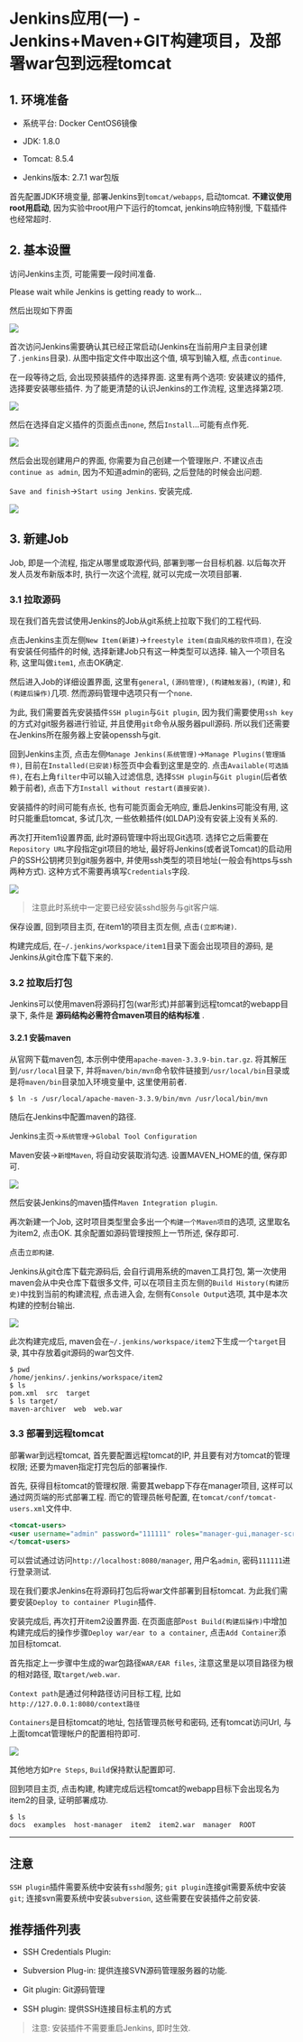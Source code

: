 # Jenkins应用(一) - Jenkins+Maven+GIT构建项目，及部署war包到远程tomcat

## 1. 环境准备

- 系统平台: Docker CentOS6镜像

- JDK: 1.8.0

- Tomcat: 8.5.4

- Jenkins版本: 2.7.1 war包版

首先配置JDK环境变量, 部署Jenkins到`tomcat/webapps`, 启动tomcat. **不建议使用root用启动**, 因为实验中root用户下运行的tomcat, jenkins响应特别慢, 下载插件也经常超时.

## 2. 基本设置

访问Jenkins主页, 可能需要一段时间准备.

Please wait while Jenkins is getting ready to work...

然后出现如下界面

![](img.generals.space/6a97f8404a44ce6160b2603324f05798.png)

首次访问Jenkins需要确认其已经正常启动(Jenkins在当前用户主目录创建了`.jenkins`目录). 从图中指定文件中取出这个值, 填写到输入框, 点击`continue`.

在一段等待之后, 会出现预装插件的选择界面. 这里有两个选项: 安装建议的插件, 选择要安装哪些插件. 为了能更清楚的认识Jenkins的工作流程, 这里选择第2项.

![](img.generals.space/8c4370b67cf1cf1303fd1994664e7d87.png)

然后在选择自定义插件的页面点击`none`, 然后`Install`...可能有点作死.

![](img.generals.space/56de6a5f8b0f4270f3eb51d871a0277e.png)

然后会出现创建用户的界面, 你需要为自己创建一个管理账户. 不建议点击`continue as admin`, 因为不知道admin的密码, 之后登陆的时候会出问题.

`Save and finish`->`Start using Jenkins`. 安装完成.

![](img.generals.space/1bde1fd97b40bfd272a31c0d481622b9.png)

## 3. 新建Job

Job, 即是一个流程, 指定从哪里或取源代码, 部署到哪一台目标机器. 以后每次开发人员发布新版本时, 执行一次这个流程, 就可以完成一次项目部署.

### 3.1 拉取源码

现在我们首先尝试使用Jenkins的Job从git系统上拉取下我们的工程代码.

点击Jenkins主页左侧`New Item(新建)`->`freestyle item(自由风格的软件项目)`, 在没有安装任何插件的时候, 选择新建Job只有这一种类型可以选择. 输入一个项目名称, 这里叫做`item1`, 点击OK确定.

然后进入Job的详细设置界面, 这里有`general`, `(源码管理)`, `(构建触发器)`, `(构建)`, 和`(构建后操作)`几项. 然而源码管理中选项只有一个`none`.

为此, 我们需要首先安装插件`SSH plugin`与`Git plugin`, 因为我们需要使用`ssh key`的方式对git服务器进行验证, 并且使用`git`命令从服务器pull源码. 所以我们还需要在Jenkins所在服务器上安装openssh与git.

回到Jenkins主页, 点击左侧`Manage Jenkins(系统管理)`->`Manage Plugins(管理插件)`, 目前在`Installed(已安装)`标签页中会看到这里是空的. 点击`Available(可选插件)`, 在右上角`filter`中可以输入过滤信息, 选择`SSH plugin`与`Git plugin`(后者依赖于前者), 点击下方`Install without restart(直接安装)`.

安装插件的时间可能有点长, 也有可能页面会无响应, 重启Jenkins可能没有用, 这时只能重启tomcat, 多试几次, 一些依赖插件(如LDAP)没有安装上没有关系的.

再次打开item1设置界面, 此时源码管理中将出现Git选项. 选择它之后需要在`Repository URL`字段指定git项目的地址, 最好将Jenkins(或者说Tomcat)的启动用户的SSH公钥拷贝到git服务器中, 并使用ssh类型的项目地址(一般会有https与ssh两种方式). 这种方式不需要再填写`Credentials`字段.

![](img.generals.space/a17fdc3a08a1e6f1bff37a1a2722f789.png)

> 注意此时系统中一定要已经安装sshd服务与git客户端.

保存设置, 回到项目主页, 在item1的项目主页左侧, 点击`(立即构建)`.

构建完成后, 在`~/.jenkins/workspace/item1`目录下面会出现项目的源码, 是Jenkins从git仓库下载下来的.

### 3.2 拉取后打包

Jenkins可以使用maven将源码打包(war形式)并部署到远程tomcat的webapp目录下, 条件是 **源码结构必需符合maven项目的结构标准** .

#### 3.2.1 安装maven

从官网下载maven包, 本示例中使用`apache-maven-3.3.9-bin.tar.gz`. 将其解压到`/usr/local`目录下, 并将`maven/bin/mvn`命令软件链接到`/usr/local/bin`目录或是将`maven/bin`目录加入环境变量中, 这里使用前者.

```
$ ln -s /usr/local/apache-maven-3.3.9/bin/mvn /usr/local/bin/mvn
```

随后在Jenkins中配置maven的路径.

Jenkins主页->`系统管理`->`Global Tool Configuration`

Maven安装->`新增Maven`, 将自动安装取消勾选. 设置MAVEN_HOME的值, 保存即可.            

![](img.generals.space/729756c6f951aa38ae647be1f6bf0781.png)

然后安装Jenkins的maven插件`Maven Integration plugin`.

再次新建一个Job, 这时项目类型里会多出一个`构建一个Maven项目`的选项, 这里取名为item2, 点击OK. 其余配置如源码管理按照上一节所述, 保存即可.

点击`立即构建`.

Jenkins从git仓库下载完源码后, 会自行调用系统的maven工具打包, 第一次使用maven会从中央仓库下载很多文件, 可以在项目主页左侧的`Build History(构建历史)`中找到当前的构建流程, 点击进入会, 左侧有`Console Output`选项, 其中是本次构建的控制台输出.

![](img.generals.space/02e95ac1c6aecb18466fcac56a68d44e.png)

此次构建完成后, maven会在`~/.jenkins/workspace/item2`下生成一个`target`目录, 其中存放着git源码的war包文件.

```
$ pwd
/home/jenkins/.jenkins/workspace/item2
$ ls
pom.xml  src  target
$ ls target/
maven-archiver  web  web.war
```

### 3.3 部署到远程tomcat

部署war到远程tomcat, 首先要配置远程tomcat的IP, 并且要有对方tomcat的管理权限; 还要为maven指定打完包后的部署操作.

首先, 获得目标tomcat的管理权限. 需要其webapp下存在manager项目, 这样可以通过网页端的形式部署工程. 而它的管理员帐号配置, 在`tomcat/conf/tomcat-users.xml`文件中.

```xml
<tomcat-users>
<user username="admin" password="111111" roles="manager-gui,manager-script,manager-jmx,manager-status"/>
</tomcat-users>
```

可以尝试通过访问`http://localhost:8080/manager`, 用户名`admin`, 密码`111111`进行登录测试.

现在我们要求Jenkins在将源码打包后将war文件部署到目标tomcat. 为此我们需要安装`Deploy to container Plugin`插件.

安装完成后, 再次打开item2设置界面. 在页面底部`Post Build(构建后操作)`中增加构建完成后的操作步骤`Deploy war/ear to a container`, 点击`Add Container`添加目标tomcat.

首先指定上一步骤中生成的war包路径`WAR/EAR files`, 注意这里是以项目路径为根的相对路径, 取`target/web.war`.

`Context path`是通过何种路径访问目标工程, 比如`http://127.0.0.1:8080/context路径`

`Containers`是目标tomcat的地址, 包括管理员帐号和密码, 还有tomcat访问Url, 与上面tomcat管理帐户的配置相符即可.

![](img.generals.space/980da6192909c321657dc34d7b13e75f.png)

其他地方如`Pre Steps`, `Build`保持默认配置即可.

回到项目主页, 点击构建, 构建完成后远程tomcat的webapp目标下会出现名为item2的目录, 证明部署成功.

```
$ ls
docs  examples  host-manager  item2  item2.war  manager  ROOT
```

------

## 注意

`SSH plugin`插件需要系统中安装有`sshd`服务; `git plugin`连接git需要系统中安装`git`; 连接svn需要系统中安装`subversion`, 这些需要在安装插件之前安装.


## 推荐插件列表

- SSH Credentials Plugin:

- Subversion Plug-in: 提供连接SVN源码管理服务器的功能.

- Git plugin: Git源码管理

- SSH plugin: 提供SSH连接目标主机的方式

> 注意: 安装插件不需要重启Jenkins, 即时生效.